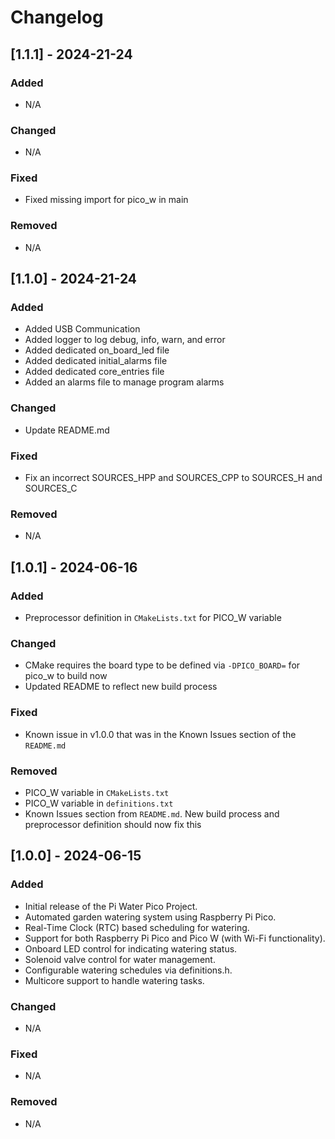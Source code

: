 # Changelog

## [1.1.1] - 2024-21-24

### Added
* N/A

### Changed
* N/A

### Fixed
* Fixed missing import for pico_w in main

### Removed
* N/A

## [1.1.0] - 2024-21-24

### Added
* Added USB Communication
* Added logger to log debug, info, warn, and error
* Added dedicated on_board_led file
* Added dedicated initial_alarms file
* Added dedicated core_entries file
* Added an alarms file to manage program alarms

### Changed
* Update README.md

### Fixed
* Fix an incorrect SOURCES_HPP and SOURCES_CPP to SOURCES_H and SOURCES_C

### Removed
* N/A

## [1.0.1] - 2024-06-16

### Added
* Preprocessor definition in `CMakeLists.txt` for PICO_W variable

### Changed
* CMake requires the board type to be defined via `-DPICO_BOARD=` for pico_w to build now
* Updated README to reflect new build process

### Fixed
* Known issue in v1.0.0 that was in the Known Issues section of the `README.md`

### Removed
* PICO_W variable in `CMakeLists.txt`
* PICO_W variable in `definitions.txt`
* Known Issues section from `README.md`. New build process and preprocessor definition should now fix this

## [1.0.0] - 2024-06-15

### Added
* Initial release of the Pi Water Pico Project.
* Automated garden watering system using Raspberry Pi Pico.
* Real-Time Clock (RTC) based scheduling for watering.
* Support for both Raspberry Pi Pico and Pico W (with Wi-Fi functionality).
* Onboard LED control for indicating watering status.
* Solenoid valve control for water management.
* Configurable watering schedules via definitions.h.
* Multicore support to handle watering tasks.

### Changed
* N/A

### Fixed
* N/A

### Removed
* N/A